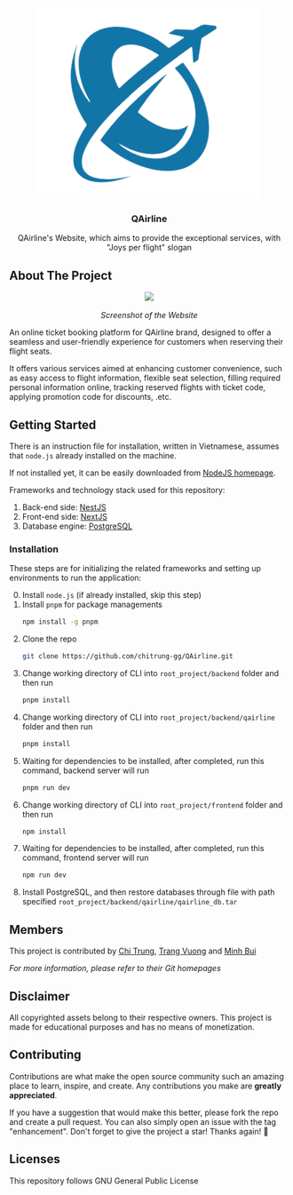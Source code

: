 <p align="center"> <img src="https://github.com/chitrung-gg/QAirline/blob/main/frontend/public/images/Qairline.png?raw=true"/> </p>

<h3 align="center">QAirline</h3>

  <p align="center">
    QAirline's Website, which aims to provide the exceptional services, with "Joys per flight" slogan
  </p>
</div>


## About The Project
<p align="center"> <img src="https://i.imgur.com/XzaNKnr.png"/ width="1280;"> </p>

<p align="center"> <i>Screenshot of the Website</i> </p>

An online ticket booking platform for QAirline brand, designed to offer a seamless and user-friendly experience for customers when reserving their flight seats. 

It offers various services aimed at enhancing customer convenience, such as easy access to flight information, flexible seat selection, filling required personal information online, tracking reserved flights with ticket code, applying promotion code for discounts, .etc. 

## Getting Started

There is an instruction file for installation, written in Vietnamese, assumes that ```node.js``` already installed on the machine. 

If not installed yet, it can be easily downloaded from [NodeJS homepage](https://nodejs.org/en).

Frameworks and technology stack used for this repository:
1. Back-end side: [NestJS](https://nestjs.com/) 
2. Front-end side:  [NextJS](https://nextjs.org/)
3. Database engine:  [PostgreSQL](https://www.postgresql.org/)

### Installation

These steps are for initializing the related frameworks and setting up environments to run the application: 

0. Install ```node.js``` (if already installed, skip this step)
1. Install ```pnpm``` for package managements
   ```sh
   npm install -g pnpm
   ```
2. Clone the repo
   ```sh
   git clone https://github.com/chitrung-gg/QAirline.git
   ```
3. Change working directory of CLI into ```root_project/backend``` folder and then run 
   ```sh
   pnpm install
   ```
4. Change working directory of CLI into ```root_project/backend/qairline``` folder and then run 
   ```sh
   pnpm install
   ```
5. Waiting for dependencies to be installed, after completed, run this command, backend server will run 
    ```sh
    pnpm run dev
    ```
6. Change working directory of CLI into ```root_project/frontend``` folder and then run 
   ```sh
   npm install
   ```
7. Waiting for dependencies to be installed, after completed, run this command, frontend server will run
    ```sh
    npm run dev
    ```
8. Install PostgreSQL, and then restore databases through file with path specified ```root_project/backend/qairline/qairline_db.tar```


## Members

This project is contributed by [Chi Trung](https://github.com/chitrung-gg), [Trang Vuong](https://github.com/TrangVuong2810) and [Minh Bui](https://github.com/idontwannapickaname)

_For more information, please refer to their Git homepages_


## Disclaimer
All copyrighted assets belong to their respective owners. This project is made for educational purposes and has no means of monetization.

## Contributing

Contributions are what make the open source community such an amazing place to learn, inspire, and create. Any contributions you make are **greatly appreciated**.

If you have a suggestion that would make this better, please fork the repo and create a pull request. You can also simply open an issue with the tag "enhancement".
Don't forget to give the project a star! Thanks again! 🌟

## Licenses

This repository follows GNU General Public License
